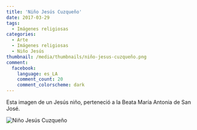 ```yaml
---
title: 'Niño Jesús Cuzqueño'
date: 2017-03-29
tags:
  - Imágenes religiosas
categories:
  - Arte
  - Imágenes religiosas
  - Niño Jesús
thumbnail: /media/thumbnails/niño-jesus-cuzqueño.png
comment:
  facebook:
    language: es_LA
    comment_count: 20
    comment_colorscheme: dark  
---
```

Esta imagen de un Jesús niño, perteneció a la Beata María Antonia de San José.
<!-- more -->
![Niño Jesús Cuzqueño](/media/fotos/niño-jesus-cuzqueño.jpeg)
